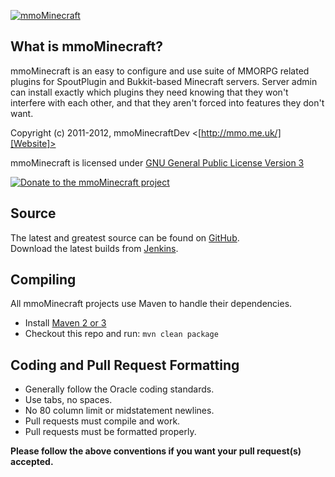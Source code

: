 [![mmoMinecraft][Project Logo]][Website]

What is mmoMinecraft?
---------------------
mmoMinecraft is an easy to configure and use suite of MMORPG related plugins for SpoutPlugin and Bukkit-based Minecraft servers. Server admin can install exactly which plugins they need knowing that they won't interfere with each other, and that they aren't forced into features they don't want.

Copyright (c) 2011-2012, mmoMinecraftDev <[http://mmo.me.uk/][Website]>

mmoMinecraft is licensed under [GNU General Public License Version 3][License]

[![Donate to the mmoMinecraft project][Donate Logo]][Donate]

Source
------
The latest and greatest source can be found on [GitHub].  
Download the latest builds from [Jenkins].

Compiling
---------
All mmoMinecraft projects use Maven to handle their dependencies.

* Install [Maven 2 or 3](http://maven.apache.org/download.html)
* Checkout this repo and run: `mvn clean package`

Coding and Pull Request Formatting
----------------------------------
* Generally follow the Oracle coding standards.
* Use tabs, no spaces.
* No 80 column limit or midstatement newlines.
* Pull requests must compile and work.
* Pull requests must be formatted properly.

**Please follow the above conventions if you want your pull request(s) accepted.**

[Project Logo]: http://mmo.me.uk/images/mmoMinecraft.png
[License]: http://www.gnu.org/licenses/gpl.html
[Website]: http://mmo.me.uk
[Forums]: http://forums.spout.org
[GitHub]: https://github.com/mmoMinecraftDev/mmoSkills
[Javadoc]: http://jd.mmo.me.uk
[Files]: http://files.mmo.me.uk
[Jenkins]: http://build.spout.org/job/mmoSkills
[Donate]: https://www.paypal.com/cgi-bin/webscr?hosted_button_id=ECAE2696RB724&item_name=mmoMinecraft+donation+%28from+github.com%29&cmd=_s-xclick
[Donate Logo]: http://www.paypalobjects.com/en_GB/i/btn/btn_donate_SM.gif
